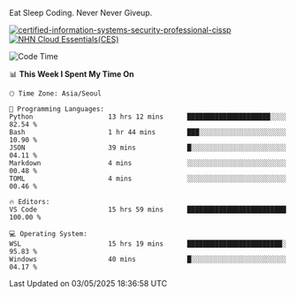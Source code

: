 Eat Sleep Coding.
Never Never Giveup.

[![certified-information-systems-security-professional-cissp](https://github.com/user-attachments/assets/d259884f-7f9a-4d80-a663-6968ead7464a)](https://www.credly.com/badges/f394a010-85a0-450b-9136-8043af01d71c/public_url)
[![NHN Cloud Essentials(CES)](https://github.com/user-attachments/assets/f405dcae-c923-424d-927f-e993bac10fa9)](https://www.nhncloud.com/kr/edu/certification/search)


<!--START_SECTION:waka-->
![Code Time](http://img.shields.io/badge/Code%20Time-4%2C146%20hrs%2020%20mins-blue)

📊 **This Week I Spent My Time On** 

```text
🕑︎ Time Zone: Asia/Seoul

💬 Programming Languages: 
Python                   13 hrs 12 mins      █████████████████████░░░░   82.54 % 
Bash                     1 hr 44 mins        ███░░░░░░░░░░░░░░░░░░░░░░   10.90 % 
JSON                     39 mins             █░░░░░░░░░░░░░░░░░░░░░░░░   04.11 % 
Markdown                 4 mins              ░░░░░░░░░░░░░░░░░░░░░░░░░   00.48 % 
TOML                     4 mins              ░░░░░░░░░░░░░░░░░░░░░░░░░   00.46 % 

🔥 Editors: 
VS Code                  15 hrs 59 mins      █████████████████████████   100.00 % 

💻 Operating System: 
WSL                      15 hrs 19 mins      ████████████████████████░   95.83 % 
Windows                  40 mins             █░░░░░░░░░░░░░░░░░░░░░░░░   04.17 % 
```


 Last Updated on 03/05/2025 18:36:58 UTC
<!--END_SECTION:waka-->
